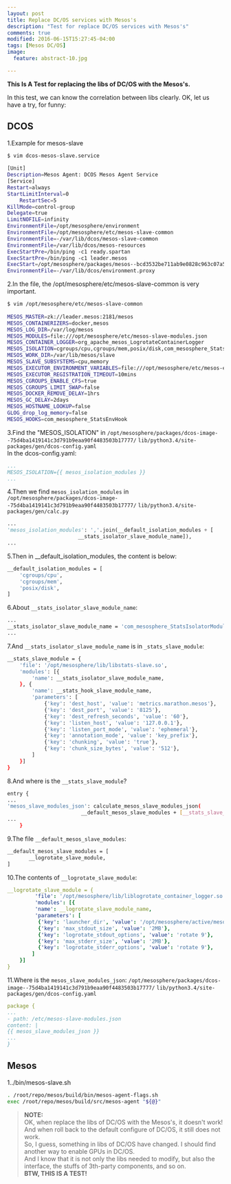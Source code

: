 ```yaml
---
layout: post
title: Replace DC/OS services with Mesos's
description: "Test for replace DC/OS services with Mesos's"
comments: true
modified: 2016-06-15T15:27:45-04:00
tags: [Mesos DC/OS]
image:
  feature: abstract-10.jpg

---
```



**This Is A Test for replacing the libs of DC/OS with the Mesos's.**  


In this test, we can know the correlation between libs clearly. OK, let us have a try, for funny:  

## DCOS ##

1.Example for mesos-slave  

```bash
$ vim dcos-mesos-slave.service  
					
[Unit]
Description=Mesos Agent: DCOS Mesos Agent Service   
[Service]
Restart=always
StartLimitInterval=0
	RestartSec=5
KillMode=control-group
Delegate=true
LimitNOFILE=infinity
EnvironmentFile=/opt/mesosphere/environment
EnvironmentFile=/opt/mesosphere/etc/mesos-slave-common
EnvironmentFile=-/var/lib/dcos/mesos-slave-common
EnvironmentFile=/var/lib/dcos/mesos-resources
ExecStartPre=/bin/ping -c1 ready.spartan
ExecStartPre=/bin/ping -c1 leader.mesos
ExecStart=/opt/mesosphere/packages/mesos--bcd3532be711ab9e0828c963c07a5a0581ca0757/bin/mesos-slave
EnvironmentFile=-/var/lib/dcos/environment.proxy    
```  

2.In the file, the /opt/mesosphere/etc/mesos-slave-common is very important.

```bash
$ vim /opt/mesosphere/etc/mesos-slave-common
			
MESOS_MASTER=zk://leader.mesos:2181/mesos
MESOS_CONTAINERIZERS=docker,mesos
MESOS_LOG_DIR=/var/log/mesos
MESOS_MODULES=file:///opt/mesosphere/etc/mesos-slave-modules.json
MESOS_CONTAINER_LOGGER=org_apache_mesos_LogrotateContainerLogger
MESOS_ISOLATION=cgroups/cpu,cgroups/mem,posix/disk,com_mesosphere_StatsIsolatorModule
MESOS_WORK_DIR=/var/lib/mesos/slave
MESOS_SLAVE_SUBSYSTEMS=cpu,memory
MESOS_EXECUTOR_ENVIRONMENT_VARIABLES=file:///opt/mesosphere/etc/mesos-executor-environment.json
MESOS_EXECUTOR_REGISTRATION_TIMEOUT=10mins
MESOS_CGROUPS_ENABLE_CFS=true
MESOS_CGROUPS_LIMIT_SWAP=false
MESOS_DOCKER_REMOVE_DELAY=1hrs
MESOS_GC_DELAY=2days
MESOS_HOSTNAME_LOOKUP=false
GLOG_drop_log_memory=false
MESOS_HOOKS=com_mesosphere_StatsEnvHook
```

3.Find the "MESOS_ISOLATION" in `/opt/mesosphere/packages/dcos-image--75d4ba1419141c3d791b9eaa90f4483503b17777/`
`lib/python3.4/site-packages/gen/dcos-config.yaml`   
In the dcos-config.yaml:   

```yaml
...
MESOS_ISOLATION={{ mesos_isolation_modules }}
...   
```

4.Then we find `mesos_isolation_modules` in    
`/opt/mesosphere/packages/dcos-image--75d4ba1419141c3d791b9eaa90f4483503b17777/`
`lib/python3.4/site-packages/gen/calc.py`   

```python
...
'mesos_isolation_modules': ','.join(__default_isolation_modules + [
                       __stats_isolator_slave_module_name]),
...
```

5.Then in __default_isolation_modules, the content is below:  

```bash
__default_isolation_modules = [
	'cgroups/cpu',
    'cgroups/mem',
    'posix/disk',
]  
```

6.About `__stats_isolator_slave_module_name`:  

```bash
...
__stats_isolator_slave_module_name = 'com_mesosphere_StatsIsolatorModule'
...   
```

7.And `__stats_isolator_slave_module_name` is in `_stats_slave_module`:  

```bash
__stats_slave_module = {
    'file': '/opt/mesosphere/lib/libstats-slave.so',
    'modules': [{
        'name': __stats_isolator_slave_module_name,
    }, {
        'name': __stats_hook_slave_module_name,
        'parameters': [
            {'key': 'dest_host', 'value': 'metrics.marathon.mesos'},
            {'key': 'dest_port', 'value': '8125'},
            {'key': 'dest_refresh_seconds', 'value': '60'},
			{'key': 'listen_host', 'value': '127.0.0.1'},
			{'key': 'listen_port_mode', 'value': 'ephemeral'},
	        {'key': 'annotation_mode', 'value': 'key_prefix'},
	        {'key': 'chunking', 'value': 'true'},
            {'key': 'chunk_size_bytes', 'value': '512'},
        ]
    }]
}
```

8.And where is the `__stats_slave_module`?
  
```bash
entry { 
...
'mesos_slave_modules_json': calculate_mesos_slave_modules_json(
        	            __default_mesos_slave_modules + [__stats_slave_module]),
...
	}
```

9.The file `__default_mesos_slave_modules`:  

```bash
__default_mesos_slave_modules = [
	   __logrotate_slave_module,
]
```

10.The contents of `__logrotate_slave_module`:  

```yaml
__logrotate_slave_module = {
		 'file': '/opt/mesosphere/lib/liblogrotate_container_logger.so',
		 'modules': [{
		 'name': __logrotate_slave_module_name,
		 'parameters': [
		  {'key': 'launcher_dir', 'value': '/opt/mesosphere/active/mesos/libexec/mesos/'},
		  {'key': 'max_stdout_size', 'value': '2MB'},
		  {'key': 'logrotate_stdout_options', 'value': 'rotate 9'},
		  {'key': 'max_stderr_size', 'value': '2MB'},
		  {'key': 'logrotate_stderr_options', 'value': 'rotate 9'},
	 	]
	}]
}
```

11.Where is the `mesos_slave_modules_json`:  `/opt/mesosphere/packages/dcos-image--75d4ba1419141c3d791b9eaa90f4483503b17777/`
`lib/python3.4/site-packages/gen/dcos-config.yaml`  

```yaml
package {
...
- path: /etc/mesos-slave-modules.json
content: |
{{ mesos_slave_modules_json }}
...
}
```		

## Mesos ##

1../bin/mesos-slave.sh  

```bash
. /root/repo/mesos/build/bin/mesos-agent-flags.sh
exec /root/repo/mesos/build/src/mesos-agent "${@}"
```

>**NOTE:**  
>OK, when replace the libs of DC/OS with the Mesos's, it doesn't work! And when roll back to the default configure of DC/OS, it still does not work.  
>So, I guess, something in libs of DC/OS have changed. I should find another way to enable GPUs in DC/OS.   
>And I know that it is not only the libs needed to modify, but also the interface, the stuffs of 3th-party components, and so on.  
>**BTW, THIS IS A TEST!**